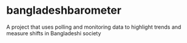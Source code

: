 bangladeshbarometer
===================

A project that uses polling and monitoring data to highlight trends and measure shifts in Bangladeshi society

